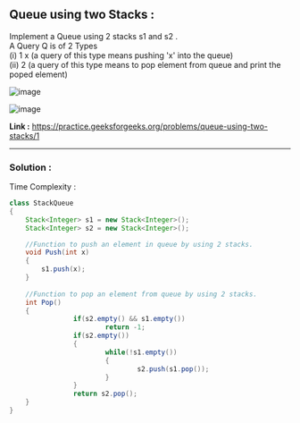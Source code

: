 ## Queue using two Stacks :

Implement a Queue using 2 stacks s1 and s2 . <br/>
A Query Q is of 2 Types<br/>
(i) 1 x (a query of this type means  pushing 'x' into the queue)<br/>
(ii) 2   (a query of this type means to pop element from queue and print the poped element)

![image](https://user-images.githubusercontent.com/23376002/158066625-6db6cdeb-6fef-48b6-a5f2-3b38231d5823.png)

![image](https://user-images.githubusercontent.com/23376002/158066663-4792f30d-ad56-4e21-99bb-0f2d2c99bd06.png)

**Link :** https://practice.geeksforgeeks.org/problems/queue-using-two-stacks/1


------------------------------------------------------------------------------------------------------------------------------------------------------


### Solution :

Time Complexity :


```java
class StackQueue
{
    Stack<Integer> s1 = new Stack<Integer>();
    Stack<Integer> s2 = new Stack<Integer>();

    //Function to push an element in queue by using 2 stacks.
    void Push(int x)
    {
        s1.push(x);
    }
	
    //Function to pop an element from queue by using 2 stacks.
    int Pop()
    {
				if(s2.empty() && s1.empty())
						return -1;
				if(s2.empty())
				{
						while(!s1.empty())
						{
								s2.push(s1.pop());
						}
				}
				return s2.pop();
    }
}

```




